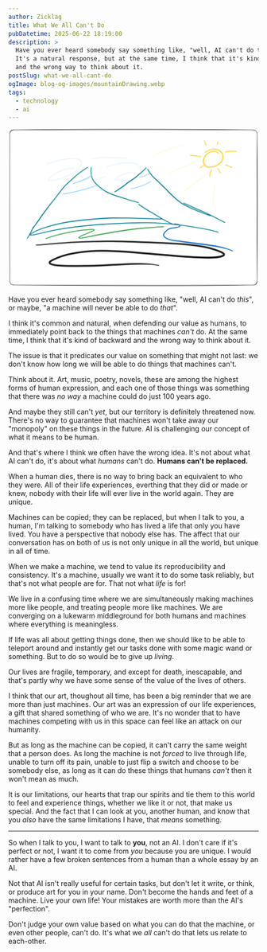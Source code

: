 ```yaml
---
author: Zicklag
title: What We All Can't Do
pubDatetime: 2025-06-22 18:19:00
description: >
  Have you ever heard somebody say something like, "well, AI can't do this".
  It's a natural response, but at the same time, I think that it's kind of backward
  and the wrong way to think about it.
postSlug: what-we-all-cant-do
ogImage: blog-og-images/mountainDrawing.webp
tags:
  - technology
  - ai
---
```


![simple drawing of a mountain](./mountainDrawing.excalidraw.svg)

Have you ever heard somebody say something like, "well, AI can't do _this_", or maybe, "a machine
will never be able to do _that_".

I think it's common and natural, when defending our value as humans, to immediately point back to the
things that machines _can't_ do. At the same time, I think that it's kind of backward and the
wrong way to think about it.

The issue is that it predicates our value on something that might not last: we don't know how long
we will be able to do things that machines can't.

Think about it. Art, music, poetry, novels, these are among the highest forms of human expression,
and each one of those things was something that there was _no way_ a machine could do just 100 years
ago.

And maybe they still can't _yet_, but our territory is definitely threatened now. There's no way to
guarantee that machines won't take away our "monopoly" on these things in the future. AI is
challenging our concept of what it means to be human.

And that's where I think we often have the wrong idea. It's not about what AI can't do, it's about
what _humans_ can't do. **Humans can't be replaced.**

When a human dies, there is no way to bring back an equivalent to who they were. All of their life
experiences, everthing that they did or made or knew, nobody with their life will ever live in the
world again. They are unique.

Machines can be copied; they can be replaced, but when I talk to you, a human, I'm talking to
somebody who has lived a life that only you have lived. You have a perspective that nobody else has.
The affect that our conversation has on both of us is not only unique in all the world, but unique
in all of time.

When we make a machine, we tend to value its reproducibility and consistency. It's a machine,
usually we want it to do some task reliably, but that's not what people are for. That not what
_life_ is for!

We live in a confusing time where we are simultaneously making machines more like people, and
treating people more like machines. We are converging on a lukewarm middleground for both humans and
machines where everything is meaningless.

If life was all about getting things done, then we should like to be able to teleport around and
instantly get our tasks done with some magic wand or something. But to do so would be to give up
_living_.

Our lives are fragile, temporary, and except for death, inescapable, and that's partly why we have
some sense of the value of the lives of others.

I think that our art, thoughout all time, has been a big reminder that we are more than just
machines. Our art was an expression of our life experiences, a gift that shared something of who we
are. It's no wonder that to have machines competing with us in this space can feel like an attack on
our humanity.

But as long as the machine can be copied, it can't carry the same weight that a person does. As long
the machine is not _forced_ to live through life, unable to turn off its pain, unable to just flip
a switch and choose to be somebody else, as long as it can do these things that humans _can't_ then
it won't mean as much.

It is our limitations, our hearts that trap our spirits and tie them to this world to feel and
experience things, whether we like it or not, that make us special. And the fact that I can look at
you, another human, and know that you _also_ have the same limitations I have, that _means_ something.

---

So when I talk to you, I want to talk to **you**, not an AI. I don't care if it's perfect or not, I
want it to come from *you* because you are unique. I would rather have a few broken sentences from a
human than a whole essay by an AI.

Not that AI isn't really useful for certain tasks, but don't let it write, or think, or produce
art for you in your name. Don't become the hands and feet of a machine. Live your own life! Your
mistakes are worth more than the AI's "perfection".

Don't judge your own value based on what you can do that the machine, or even other people, can't
do. It's what we _all_ can't do that lets us relate to each-other.


















<!-- Over the last 300 years or more machines have been growing in their ability to do things that
previously only humans could do. The things that technology does today would be literally
unimaginable by people just a short time ago. -->










































<!-- Technology has been "replacing" humans for specific tasks for a while now. We're humans, and one of
our distinguishing caracteristics is that we make tools. Often, we use our tools to accomplish
things that we can't without them. In modern times, though, many of our machines have replaced jobs
that humans used to do.

For instance, all furniture used to be hand-made. Now robots are responsible for making a huge
portion of our furniture.

---

Often to defend our our value or place as humans, in the face of technology and machines, someone
will say something like, "Well a machine can't do this! There will always be things that only people
can do."

I think that is probably true, but at the same time, I think it's the wrong argument for the value
of humanity, and the fact of the matter is, we don't know that our machines _won't_ be able to
replace us. The technological achievments that the human race has made in the last 100 years would
have seemed completely and entirely impossible 3000 years ago.

_Maybe_ a machine will never be able to do that, but things are changing quickly, maybe machines
_will_ be able to do that. -->
